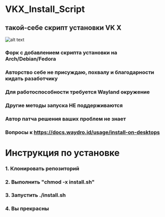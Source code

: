 # VKX_Install_Script

## такой-себе скрипт установки VK X

![alt text](https://github.com/da1la/VKX_Arch_Script/blob/master/photo_2023-06-03_03-41-35.jpg?raw=true)

### Форк с добавлением скрипта установки на Arch/Debian/Fedora
### Авторство себе не присуждаю, похвалу и благодарности кидать разаботчику

### Для работоспособности требуется Wayland окружение
### Другие методы запуска НЕ поддерживаются
### Автор патча решения ваших проблем не знает
### Вопросы к https://docs.waydro.id/usage/install-on-desktops

# Инструкция по установке
### 1. Клонировать репозиторий
### 2. Выполнить "chmod -x install.sh"
### 3. Запустить ./install.sh
### 4. Вы прекрасны
